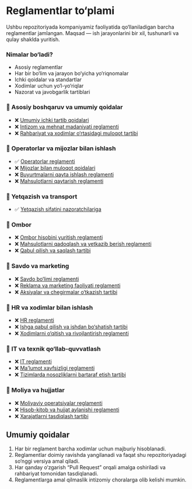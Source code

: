 # Reglamentlar to‘plami

Ushbu repozitoriyada kompaniyamiz faoliyatida qo‘llaniladigan barcha reglamentlar jamlangan. Maqsad — ish jarayonlarini bir xil, tushunarli va qulay shaklda yuritish.

### Nimalar bo‘ladi?
- Asosiy reglamentlar
- Har bir bo‘lim va jarayon bo‘yicha yo‘riqnomalar
- Ichki qoidalar va standartlar
- Xodimlar uchun yo‘l-yo‘riqlar
- Nazorat va javobgarlik tartiblari

### 📌 Asosiy boshqaruv va umumiy qoidalar
- ❌ [Umumiy ichki tartib qoidalari](reglaments/umumiy_tartib.md)
- ❌ [Intizom va mehnat madaniyati reglamenti](reglaments/intizom_mehnat_madaniyati.md)
- ❌ [Rahbariyat va xodimlar o‘rtasidagi muloqot tartibi](reglaments/rahbariyat_muloqot_tartibi.md)

### 📌 Operatorlar va mijozlar bilan ishlash
- ✅ [Operatorlar reglamenti](reglaments/operators.md)
- ❌ [Mijozlar bilan muloqot qoidalari](reglaments/mijozlar_muloqot_qoidalari.md)
- ❌ [Buyurtmalarni qayta ishlash reglamenti](reglaments/buyurtmalar_qayta_ishlash.md)
- ❌ [Mahsulotlarni qaytarish reglamenti](reglaments/qaytarish_reglamenti.md)

### 📌 Yetqazish va transport
- ✅ [Yetqazish sifatini nazoratchilariga](reglaments/yetqazish_sifatini_nazorati.md)

### 📌 Ombor
- ❌ [Ombor hisobini yuritish reglamenti](reglaments/ombor_hisobi.md)
- ❌ [Mahsulotlarni qadoqlash va yetkazib berish reglamenti](reglaments/qadoqlash_va_yetkazib_berish.md)
- ❌ [Qabul qilish va saqlash tartibi](reglaments/qabul_qilish_va_saqlash.md)

### 📌 Savdo va marketing
- ❌ [Savdo bo‘limi reglamenti](reglaments/savdo_bolim_reglamenti.md)
- ❌ [Reklama va marketing faoliyati reglamenti](reglaments/reklama_marketing_faoliyati.md)
- ❌ [Aksiyalar va chegirmalar o‘tkazish tartibi](reglaments/aksiyalar_va_chegirmalar.md)

### 📌 HR va xodimlar bilan ishlash
- ❌ [HR reglamenti](reglaments/hr_reglament.md)
- ❌ [Ishga qabul qilish va ishdan bo‘shatish tartibi](reglaments/ishga_qabul_va_boshatish.md)
- ❌ [Xodimlarni o‘qitish va rivojlantirish reglamenti](reglaments/xodimlarni_oqitish_va_rivojlantirish.md)

### 📌 IT va texnik qo‘llab-quvvatlash
- ❌ [IT reglamenti](reglaments/it_reglament.md)
- ❌ [Ma’lumot xavfsizligi reglamenti](reglaments/malumot_xavfsizligi.md)
- ❌ [Tizimlarda nosozliklarni bartaraf etish tartibi](reglaments/tizim_nosozlik_bartaraf.md)

### 📌 Moliya va hujjatlar
- ❌ [Moliyaviy operatsiyalar reglamenti](reglaments/moliya_reglament.md)
- ❌ [Hisob-kitob va hujjat aylanishi reglamenti](reglaments/hisob_kitob_va_hujjat_aylanishi.md)
- ❌ [Xarajatlarni tasdiqlash tartibi](reglaments/xarajatlarni_tasdiqlash.md)

## Umumiy qoidalar
1. Har bir reglament barcha xodimlar uchun majburiy hisoblanadi.  
2. Reglamentlar doimiy ravishda yangilanadi va faqat shu repozitoriyadagi so‘nggi versiya amal qiladi.  
3. Har qanday o‘zgarish “Pull Request” orqali amalga oshiriladi va rahbariyat tomonidan tasdiqlanadi.  
4. Reglamentlarga amal qilmaslik intizomiy choralarga olib kelishi mumkin.  
